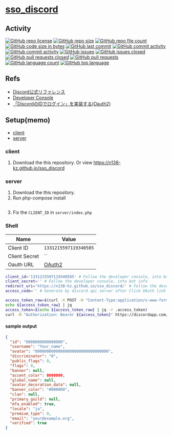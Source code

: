 # [sso_discord](https://github.com/n138-kz/sso_discord)

## Activity

[![GitHub repo license](https://img.shields.io/github/license/n138-kz/sso_discord)](/LICENSE)
[![GitHub repo size](https://img.shields.io/github/repo-size/n138-kz/sso_discord)](/../../)
[![GitHub repo file count](https://img.shields.io/github/directory-file-count/n138-kz/sso_discord)](/../../)
[![GitHub code size in bytes](https://img.shields.io/github/languages/code-size/n138-kz/sso_discord)](/../../)
[![GitHub last commit](https://img.shields.io/github/last-commit/n138-kz/sso_discord)](/../../commits)
[![GitHub commit activity](https://img.shields.io/github/commit-activity/w/n138-kz/sso_discord)](/../../commits)
[![GitHub commit activity](https://img.shields.io/github/commit-activity/t/n138-kz/sso_discord)](/../../commits)
[![GitHub issues](https://img.shields.io/github/issues/n138-kz/sso_discord)](/../../issues)
[![GitHub issues closed](https://img.shields.io/github/issues-closed/n138-kz/sso_discord)](/../../issues)
[![GitHub pull requests closed](https://img.shields.io/github/issues-pr-closed/n138-kz/sso_discord)](/../../pulls)
[![GitHub pull requests](https://img.shields.io/github/issues-pr/n138-kz/sso_discord)](/../../pulls)
[![GitHub language count](https://img.shields.io/github/languages/count/n138-kz/sso_discord)](/../../)
[![GitHub top language](https://img.shields.io/github/languages/top/n138-kz/sso_discord)](/../../)

## Refs

- [Discord公式リファレンス](https://discord.com/developers/docs/topics/oauth2)
- [Developer Console](https://discord.com/developers/applications)
- [「DiscordのIDでログイン」を実装する(Oauth2)](https://qiita.com/masayoshi4649/items/46fdb744cb8255f5eb98)

## Setup(memo)

- [client](#client)
- [server](#server)

### client

1. Download the this repository. Or view https://n138-kz.github.io/sso_discord

### server

1. Download the this repository.
1. Run php-compose install
    ```composer
    ```
1. Fix the `CLIENT_ID` in `server/index.php`

### Shell

|Name|Value|
|-|-|
|Client ID|`1331215597119340585`|
|Client Secret|``|
|Oauth URL|[OAuth2](https://discord.com/oauth2/authorize?client_id=1331215597119340585&response_type=code&redirect_uri=https%3A%2F%2Fn138-kz.github.io%2Fsso_discord%2F&scope=identify+email)|

```sh
client_id='1331215597119340585' # Follow the developer console, into bot info
client_secret='' # Follow the developer console, into bot info
redirect_uri='https://n138-kz.github.io/sso_discord/' # Follow the developer console, into bot info
access_code='' # Generate by discord api server after Click OAuth link then auth

access_token_raw=$(curl -X POST -H "Content-Type:application/x-www-form-urlencoded" -d "client_id=${client_id}&client_secret=${client_secret}&grant_type=authorization_code&code=${access_code}&redirect_uri=${redirect_uri}" https://discordapp.com/api/oauth2/token)
echo ${access_token_raw} | jq
access_token=$(echo ${access_token_raw} | jq -r .access_token)
curl -H "Authorization: Bearer ${access_token}" https://discordapp.com/api/users/@me
```

#### sample output

```json
{
  "id": "0000000000000000",
  "username": "Your_name",
  "avatar": "00000000000000000000000000000000",
  "discriminator": "0",
  "public_flags": 0,
  "flags": 0,
  "banner": null,
  "accent_color": 0000000,
  "global_name": null,
  "avatar_decoration_data": null,
  "banner_color": "#000000",
  "clan": null,
  "primary_guild": null,
  "mfa_enabled": true,
  "locale": "ja",
  "premium_type": 0,
  "email": "your@example.org",
  "verified": true
}

```
